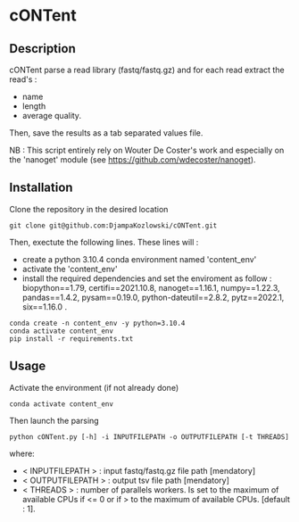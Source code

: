 # cONTent 

## Description

cONTent parse a read library (fastq/fastq.gz) and for each read extract the read's :
- name
- length
- average quality. 

Then, save the results as a tab separated values file.

NB : This script entirely rely on Wouter De Coster's work and especially on the 'nanoget' module (see https://github.com/wdecoster/nanoget). 

## Installation 

Clone the repository in the desired location
```
git clone git@github.com:DjampaKozlowski/cONTent.git
```

Then, exectute the following lines. These lines will :
- create a python 3.10.4 conda environment named 'content_env'
- activate the 'content_env'
- install the required dependencies and set the enviroment as follow : biopython==1.79, certifi==2021.10.8, nanoget==1.16.1, numpy==1.22.3, pandas==1.4.2, pysam==0.19.0, python-dateutil==2.8.2, pytz==2022.1, six==1.16.0 .

```
conda create -n content_env -y python=3.10.4
conda activate content_env
pip install -r requirements.txt
```

## Usage 

Activate the environment (if not already done)

```
conda activate content_env
```
Then launch the parsing

```
python cONTent.py [-h] -i INPUTFILEPATH -o OUTPUTFILEPATH [-t THREADS]
```
where:
- < INPUTFILEPATH > : input fastq/fastq.gz file path [mendatory]
- < OUTPUTFILEPATH > : output tsv file path [mendatory]
- < THREADS > : number of parallels workers. Is set to the maximum of available CPUs if <= 0 or if > to the maximum of available CPUs. [default : 1]. 
